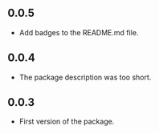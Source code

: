 ## 0.0.5

- Add badges to the README.md file.

## 0.0.4

- The package description was too short.

## 0.0.3

- First version of the package.
